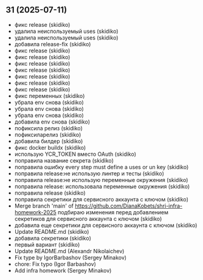 ## 31 (2025-07-11)

- фикс release (skidiko)
- удалила неиспользуемый uses (skidiko)
- удалила неиспользуемый uses (skidiko)
- добавила release-fix (skidiko)
- фикс release (skidiko)
- фикс release (skidiko)
- фикс release (skidiko)
- фикс release (skidiko)
- фикс release (skidiko)
- фикс release (skidiko)
- фикс release (skidiko)
- фикс переменных (skidiko)
- убрала env снова (skidiko)
- убрала env снова (skidiko)
- убрала env снова (skidiko)
- добавила env снова (skidiko)
- пофиксила релиз (skidiko)
- пофиксиларелиз (skidiko)
- добавила билдер (skidiko)
- фикс docker buildx (skidiko)
- использую YCR_TOKEN вместо OAuth (skidiko)
- поправила название секрета (skidiko)
- поправила ошибку every step must define a uses or un key (skidiko)
- поправила release:не использую линтер и тесты (skidiko)
- поправила release:не использую переменные окружения (skidiko)
- поправила release: использовала переменные окружения (skidiko)
- поправила release (skidiko)
- поправила секретики для сервисного аккаунта с ключом (skidiko)
- Merge branch 'main' of https://github.com/DianaKobets/shri-infra-homework-2025 подбираю изменения перед добавлением секретиков для сервисного аккаунта с ключом (skidiko)
- добавила еще секретики для сервисного аккаунта с ключом (skidiko)
- Update README.md (skidiko)
- добавила секретики (skidiko)
- первый вариант (skidiko)
- Update README.md (Alexandr Nikolaichev)
- Fix type by IgorBarbashov (Sergey Minakov)
- chore: Fix typo (Igor Barbashov)
- Add infra homework (Sergey Minakov)

